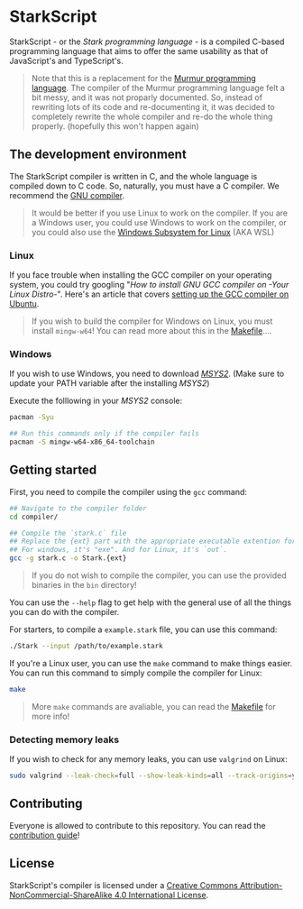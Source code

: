 # StarkScript

StarkScript - or the *Stark programming language* - is a compiled C-based programming language that aims to offer the same usability as that of JavaScript's and TypeScript's.

> Note that this is a replacement for the [Murmur programming language](https://github.com/EnderCommunity/Murmur). The compiler of the Murmur programming language felt a bit messy, and it was not proparly documented. So, instead of rewriting lots of its code and re-documenting it, it was decided to completely rewrite the whole compiler and re-do the whole thing properly. (hopefully this won't happen again)

## The development environment

The StarkScript compiler is written in C, and the whole language is compiled down to C code. So, naturally, you must have a C compiler. We recommend the [GNU compiler](https://gcc.gnu.org/).

> It would be better if you use Linux to work on the compiler.
> If you are a Windows user, you could use Windows to work on the compiler, or you could also use the [Windows Subsystem for Linux](https://docs.microsoft.com/en-us/windows/wsl/install) (AKA WSL)

### Linux

If you face trouble when installing the GCC compiler on your operating system, you could try googling "*How to install GNU GCC compiler on -Your Linux Distro-*". Here's an article that covers [setting up the GCC compiler on Ubuntu](https://linuxize.com/post/how-to-install-gcc-compiler-on-ubuntu-18-04/).

> If you wish to build the compiler for Windows on Linux, you must install `mingw-w64`! You can read more about this in the [Makefile](./Makefile)....

### Windows

If you wish to use Windows, you need to download [*MSYS2*](https://www.msys2.org/). (Make sure to update your PATH variable after the installing *MSYS2*)

Execute the folllowing in your *MSYS2* console:

```sh
pacman -Syu

## Run this commands only if the compiler fails
pacman -S mingw-w64-x86_64-toolchain
```

## Getting started

First, you need to compile the compiler using the `gcc` command:

```sh
## Navigate to the compiler folder
cd compiler/

## Compile the `stark.c` file
## Replace the {ext} part with the appropriate executable extention for your OS
## For windows, it's "exe". And for Linux, it's `out`.
gcc -g stark.c -o Stark.{ext}
```

> If you do not wish to compile the compiler, you can use the provided binaries in the `bin` directory!

You can use the `--help` flag to get help with the general use of all the things you can do with the compiler.

For starters, to compile a `example.stark` file, you can use this command:

```sh
./Stark --input /path/to/example.stark
```

If you're a Linux user, you can use the `make` command to make things easier. You can run this command to simply compile the compiler for Linux:

```sh
make
```

> More `make` commands are avaliable, you can read the [Makefile](./Makefile) for more info!

### Detecting memory leaks

If you wish to check for any memory leaks, you can use `valgrind` on Linux:

```sh
sudo valgrind --leak-check=full --show-leak-kinds=all --track-origins=yes ./Stark.out
```

## Contributing

Everyone is allowed to contribute to this repository. You can read the [contribution guide](./CONTRIBUTING.md)!

## License

StarkScript's compiler is licensed under a [Creative Commons Attribution-NonCommercial-ShareAlike 4.0 International License](http://creativecommons.org/licenses/by-nc-sa/4.0/).
